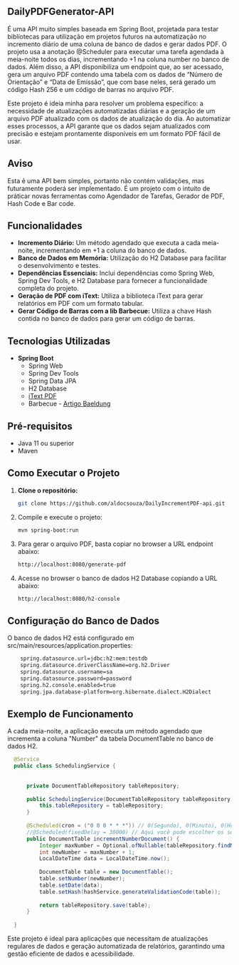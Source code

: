 ## DailyPDFGenerator-API

É uma API muito simples baseada em Spring Boot, projetada para testar biblíotecas para utilização em projetos futuros na automatização no incremento diário de uma coluna de banco de dados e gerar dados PDF. O projeto usa a anotação @Scheduler para executar uma tarefa agendada à meia-noite todos os dias, incrementando +1 na coluna number no banco de dados. Além disso, a API disponibiliza um endpoint que, ao ser acessado, gera um arquivo PDF contendo uma tabela com os dados de “Número de Orientação” e “Data de Emissão”, que com base neles, será gerado um código Hash 256 e um código de barras no arquivo PDF.

Este projeto é ideia minha para resolver um problema específico: a necessidade de atualizações automatizadas diárias e a geração de um arquivo PDF atualizado com os dados de atualização do dia. Ao automatizar esses processos, a API garante que os dados sejam atualizados com precisão e estejam prontamente disponíveis em um formato PDF fácil de usar.

## Aviso
Esta é uma API bem simples, portanto não contém validações, mas futuramente poderá ser implementado.
É um projeto com o intuíto de práticar novas ferramentas como Agendador de Tarefas, Gerador de PDF, Hash Code e Bar code.

## Funcionalidades

- **Incremento Diário:** Um método agendado que executa a cada meia-noite, incrementando em +1 a coluna do banco de dados.
- **Banco de Dados em Memória:** Utilização do H2 Database para facilitar o desenvolvimento e testes.
- **Dependências Essenciais:** Inclui dependências como Spring Web, Spring Dev Tools, e H2 Database para fornecer a funcionalidade completa do projeto.
- **Geração de PDF com iText:** Utiliza a biblioteca iText para gerar relatórios em PDF com um formato tabular.
- **Gerar Código de Barras com a lib Barbecue:** Utiliza a chave Hash contida no banco de dados para gerar um código de barras.

## Tecnologias Utilizadas

- **Spring Boot**
  - Spring Web
  - Spring Dev Tools
  - Spring Data JPA
  - H2 Database
  - [iText PDF](https://github.com/itext)
  - Barbecue - [Artigo Baeldung](https://www.baeldung.com/java-generating-barcodes-qr-codes)

## Pré-requisitos

- Java 11 ou superior
- Maven

## Como Executar o Projeto

1. **Clone o repositório:**

    ```bash
   git clone https://github.com/aldocsouza/DailyIncrementPDF-api.git

2. Compile e execute o projeto:
    ```bash
   mvn spring-boot:run

3. Para gerar o arquivo PDF, basta copiar no browser a URL endpoint abaixo:
   ```bash
   http://localhost:8080/generate-pdf

5. Acesse no browser o banco de dados H2 Database copiando a URL abaixo:

     ```bash
    http://localhost:8080/h2-console


## Configuração do Banco de Dados
O banco de dados H2 está configurado em src/main/resources/application.properties:

  ```bash
      spring.datasource.url=jdbc:h2:mem:testdb
      spring.datasource.driverClassName=org.h2.Driver
      spring.datasource.username=sa
      spring.datasource.password=password
      spring.h2.console.enabled=true
      spring.jpa.database-platform=org.hibernate.dialect.H2Dialect      

````
## Exemplo de Funcionamento
A cada meia-noite, a aplicação executa um método agendado que incrementa a coluna "Number" da tabela DocumentTable no banco de dados H2.

  ```java
    @Service
    public class SchedulingService {
    
    
        private DocumentTableRepository tableRepository;
    
        public SchedulingService(DocumentTableRepository tableRepository) {
            this.tableRepository = tableRepository;
        }
    
        @Scheduled(cron = ("0 0 0 * * *")) // 0(Segundo), 0(Minuto), 0(Hora), 0(Dia), 0(Mês) e 0(Ano)
        //@Scheduled(fixedDelay = 30000) // Aqui você pode escolher os segundos
        public DocumentTable incrementNumberDocument() {
            Integer maxNumber = Optional.ofNullable(tableRepository.findMaxNumber()).orElse(0);
            int newNumber = maxNumber + 1;
            LocalDateTime data = LocalDateTime.now();
    
            DocumentTable table = new DocumentTable();
            table.setNumber(newNumber);
            table.setDate(data);
            table.setHash(hashService.generateValidationCode(table));
    
            return tableRepository.save(table);
        }
    
    }

```
Este projeto é ideal para aplicações que necessitam de atualizações regulares de dados e geração automatizada de relatórios, garantindo uma gestão eficiente de dados e acessibilidade.

